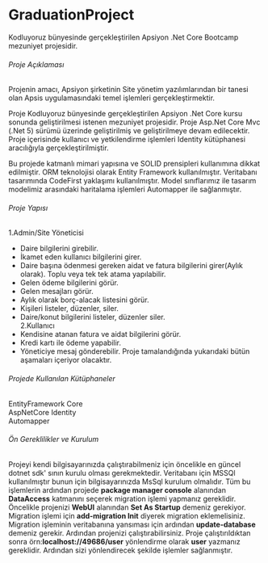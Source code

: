 # GraduationProject
Kodluyoruz bünyesinde gerçekleştirilen Apsiyon .Net Core Bootcamp mezuniyet projesidir.

###### Proje Açıklaması
Projenin amacı, Apsiyon şirketinin Site yönetim yazılımlarından bir tanesi olan Apsis uygulamasındaki temel işlemleri gerçekleştirmektir.
<p> Proje Kodluyoruz bünyesinde gerçekleştirilen Apsiyon .Net Core kursu sonunda geliştirilmesi istenen mezuniyet projesidir. Proje Asp.Net Core Mvc (.Net 5) sürümü üzerinde geliştirilmiş ve geliştirilmeye devam edilecektir. Proje içerisinde kullanıcı ve yetkilendirme işlemleri Identity kütüphanesi aracılığıyla gerçekleştirilmiştir. </p>
<p> Bu projede katmanlı mimari yapısına ve SOLID prensipleri kullanımına dikkat edilmiştir.
ORM teknolojisi olarak Entity Framework kullanılmıştır.
Veritabanı tasarımında CodeFirst yaklaşımı kullanılmıştır.
Model sınıflarımız ile tasarım modelimiz arasındaki haritalama işlemleri Automapper ile sağlanmıştır.</p>

###### Proje Yapısı
1.Admin/Site Yöneticisi
- Daire bilgilerini girebilir.
- İkamet eden kullanıcı bilgilerini girer.
- Daire başına ödenmesi gereken aidat ve fatura bilgilerini girer(Aylık olarak). Toplu veya tek tek atama yapılabilir.
- Gelen ödeme bilgilerini görür.
- Gelen mesajları görür.
- Aylık olarak borç-alacak listesini görür.
- Kişileri listeler, düzenler, siler.
- Daire/konut bilgilerini listeler, düzenler siler.<br>
2.Kullanıcı
- Kendisine atanan fatura ve aidat bilgilerini görür.
- Kredi kartı ile ödeme yapabilir.
- Yöneticiye mesaj gönderebilir.
Proje tamalandığında yukarıdaki bütün aşamaları içeriyor olacaktır.

###### Projede Kullanılan Kütüphaneler
EntityFramework Core <br>
AspNetCore Identity<br>
Automapper<br>

###### Ön Gereklilikler ve Kurulum
Projeyi kendi bilgisayarınızda çalıştırabilmeniz için öncelikle en güncel dotnet sdk' sının kurulu olması gerekmektedir.
Veritabanı için MSSQl kullanılmıştır bunun için bilgisayarınızda MsSql kurulum olmalıdır. Tüm bu işlemlerin ardından projede <strong>package manager console</strong> alanından
<strong>DataAccess</strong> katmanını seçerek migration işlemi yapmanız gereklidir. Öncelikle projenizi <strong>WebUI</strong> alanından <strong>Set As Startup</strong> demeniz gerekiyor.
Migration işlemi için <strong>add-migration Init</strong> diyerek migration eklemelisiniz. Migration işleminin veritabanına yansıması için ardından <strong>update-database</strong> demeniz gerekir. Ardından projenizi çalıştırabilirsiniz.
Proje çalıştırıldıktan sonra örn:<strong>localhost://49686/user</strong> yönlendirme olarak <strong>user</strong> yazmanız gereklidir. Ardından sizi yönlendirecek şekilde işlemler sağlanmıştır.

